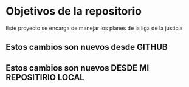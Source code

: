 # Objetivos de la repositorio

Este proyecto se encarga de manejar los planes de la liga de la justicia


## Estos cambios son nuevos desde GITHUB
## Estos cambios son nuevos DESDE MI REPOSITIRIO LOCAL


